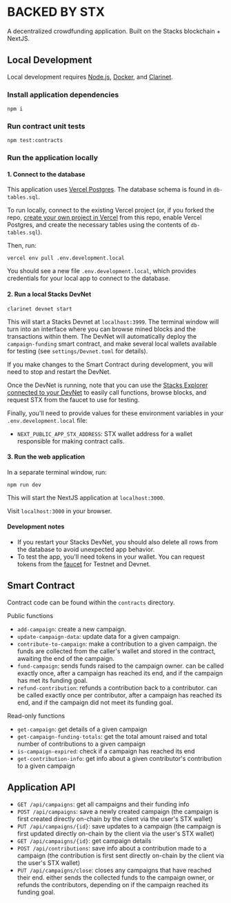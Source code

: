 # BACKED BY STX

A decentralized crowdfunding application. Built on the Stacks blockchain + NextJS.

## Local Development

Local development requires [Node.js](https://nodejs.org/en), [Docker](https://www.docker.com/), and [Clarinet](https://github.com/hirosystems/clarinet).

### Install application dependencies

```
npm i
```

### Run contract unit tests

```
npm test:contracts
```

### Run the application locally

#### 1. Connect to the database

This application uses [Vercel Postgres](https://vercel.com/docs/storage/vercel-postgres). The database schema is found in `db-tables.sql`.

To run locally, connect to the existing Vercel project (or, if you forked the repo, [create your own project in Vercel](https://vercel.com/docs/projects/overview#creating-a-project) from this repo, enable Vercel Postgres, and create the necessary tables using the contents of `db-tables.sql`).

Then, run:

```
vercel env pull .env.development.local
```

You should see a new file `.env.development.local`, which provides credentials for your local app to connect to the database.

#### 2. Run a local Stacks DevNet

```
clarinet devnet start
```

This will start a Stacks Devnet at `localhost:3999`. The terminal window will turn into an interface where you can browse mined blocks and the transactions within them. The DevNet will automatically deploy the `campaign-funding` smart contract, and make several local wallets available for testing (see `settings/Devnet.toml` for details).

If you make changes to the Smart Contract during development, you will need to stop and restart the DevNet.

Once the DevNet is running, note that you can use the [Stacks Explorer connected to your DevNet](https://explorer.hiro.so/sandbox/contract-call?chain=testnet&api=http://localhost:3999) to easily call functions, browse blocks, and request STX from the faucet to use for testing.

Finally, you'll need to provide values for these environment variables in your `.env.development.local` file:

- `NEXT_PUBLIC_APP_STX_ADDRESS`: STX wallet address for a wallet responsible for making contract calls.

#### 3. Run the web application

In a separate terminal window, run:

```
npm run dev
```

This will start the NextJS application at `localhost:3000`.

Visit `localhost:3000` in your browser.

#### Development notes

- If you restart your Stacks DevNet, you should also delete all rows from the database to avoid unexpected app behavior.
- To test the app, you'll need tokens in your wallet. You can request tokens from the [faucet](https://explorer.hiro.so/sandbox/faucet) for Testnet and Devnet.

## Smart Contract

Contract code can be found within the `contracts` directory.

Public functions

- `add-campaign`: create a new campaign.
- `update-campaign-data`: update data for a given campaign.
- `contribute-to-campaign`: make a contribution to a given campaign. the funds are collected from the caller's wallet and stored in the contract, awaiting the end of the campaign.
- `fund-campaign`: sends funds raised to the campaign owner. can be called exactly once, after a campaign has reached its end, and if the campaign has met its funding goal.
- `refund-contribution`: refunds a contribution back to a contributor. can be called exactly once per contributor, after a campaign has reached its end, and if the campaign did not meet its funding goal.

Read-only functions

- `get-campaign`: get details of a given campaign
- `get-campaign-funding-totals`: get the total amount raised and total number of contributions to a given campaign
- `is-campaign-expired`: check if a campaign has reached its end
- `get-contribution-info`: get info about a given contributor's contribution to a given campaign

## Application API

- `GET /api/campaigns`: get all campaigns and their funding info
- `POST /api/campaigns`: save a newly created campaign (the campaign is first created directly on-chain by the client via the user's STX wallet)
- `PUT /api/campaigns/{id}`: save updates to a campaign (the campaign is first updated directly on-chain by the client via the user's STX wallet)
- `GET /api/campaigns/{id}`: get campaign details
- `POST /api/contributions`: save info about a contribution made to a campaign (the contribution is first sent directly on-chain by the client via the user's STX wallet)
- `PUT /api/campaigns/close`: closes any campaigns that have reached their end. either sends the collected funds to the campaign owner, or refunds the contributors, depending on if the campaign reached its funding goal.
